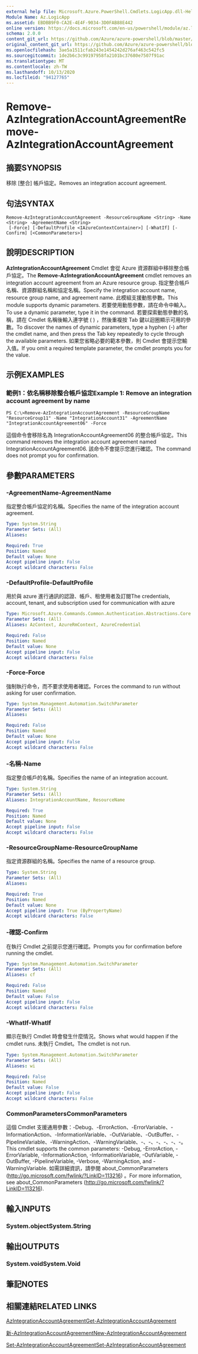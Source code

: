 ```yaml
---
external help file: Microsoft.Azure.PowerShell.Cmdlets.LogicApp.dll-Help.xml
Module Name: Az.LogicApp
ms.assetid: EBDBB9F0-CA2E-4E4F-9034-3D0FAB88E442
online version: https://docs.microsoft.com/en-us/powershell/module/az.logicapp/remove-azintegrationaccountagreement
schema: 2.0.0
content_git_url: https://github.com/Azure/azure-powershell/blob/master/src/LogicApp/LogicApp/help/Remove-AzIntegrationAccountAgreement.md
original_content_git_url: https://github.com/Azure/azure-powershell/blob/master/src/LogicApp/LogicApp/help/Remove-AzIntegrationAccountAgreement.md
ms.openlocfilehash: 3ae5a1511cfab243e1454242d276af463c542fc5
ms.sourcegitcommit: 1de2b6c3c99197958fa2101bc37680e7507f91ac
ms.translationtype: MT
ms.contentlocale: zh-TW
ms.lasthandoff: 10/13/2020
ms.locfileid: "94127765"
---
```

# <span data-ttu-id="c5598-101">Remove-AzIntegrationAccountAgreement</span><span class="sxs-lookup"><span data-stu-id="c5598-101">Remove-AzIntegrationAccountAgreement</span></span>

## <span data-ttu-id="c5598-102">摘要</span><span class="sxs-lookup"><span data-stu-id="c5598-102">SYNOPSIS</span></span>
<span data-ttu-id="c5598-103">移除 [整合] 帳戶協定。</span><span class="sxs-lookup"><span data-stu-id="c5598-103">Removes an integration account agreement.</span></span>

## <span data-ttu-id="c5598-104">句法</span><span class="sxs-lookup"><span data-stu-id="c5598-104">SYNTAX</span></span>

```
Remove-AzIntegrationAccountAgreement -ResourceGroupName <String> -Name <String> -AgreementName <String>
 [-Force] [-DefaultProfile <IAzureContextContainer>] [-WhatIf] [-Confirm] [<CommonParameters>]
```

## <span data-ttu-id="c5598-105">說明</span><span class="sxs-lookup"><span data-stu-id="c5598-105">DESCRIPTION</span></span>
<span data-ttu-id="c5598-106">**AzIntegrationAccountAgreement** Cmdlet 會從 Azure 資源群組中移除整合帳戶協定。</span><span class="sxs-lookup"><span data-stu-id="c5598-106">The **Remove-AzIntegrationAccountAgreement** cmdlet removes an integration account agreement from an Azure resource group.</span></span>
<span data-ttu-id="c5598-107">指定整合帳戶名稱、資源群組名稱和協定名稱。</span><span class="sxs-lookup"><span data-stu-id="c5598-107">Specify the integration account name, resource group name, and agreement name.</span></span>
<span data-ttu-id="c5598-108">此模組支援動態參數。</span><span class="sxs-lookup"><span data-stu-id="c5598-108">This module supports dynamic parameters.</span></span>
<span data-ttu-id="c5598-109">若要使用動態參數，請在命令中輸入。</span><span class="sxs-lookup"><span data-stu-id="c5598-109">To use a dynamic parameter, type it in the command.</span></span>
<span data-ttu-id="c5598-110">若要探索動態參數的名稱，請在 Cmdlet 名稱後輸入連字號 ( ) ，然後重複按 Tab 鍵以迴圈顯示可用的參數。</span><span class="sxs-lookup"><span data-stu-id="c5598-110">To discover the names of dynamic parameters, type a hyphen (-) after the cmdlet name, and then press the Tab key repeatedly to cycle through the available parameters.</span></span>
<span data-ttu-id="c5598-111">如果您省略必要的範本參數，則 Cmdlet 會提示您輸入值。</span><span class="sxs-lookup"><span data-stu-id="c5598-111">If you omit a required template parameter, the cmdlet prompts you for the value.</span></span>

## <span data-ttu-id="c5598-112">示例</span><span class="sxs-lookup"><span data-stu-id="c5598-112">EXAMPLES</span></span>

### <span data-ttu-id="c5598-113">範例1：依名稱移除整合帳戶協定</span><span class="sxs-lookup"><span data-stu-id="c5598-113">Example 1: Remove an integration account agreement by name</span></span>
```
PS C:\>Remove-AzIntegrationAccountAgreement -ResourceGroupName "ResourceGroup11" -Name "IntegrationAccount31" -AgreementName "IntegrationAccountAgreement06" -Force
```

<span data-ttu-id="c5598-114">這個命令會移除名為 IntegrationAccountAgreement06 的整合帳戶協定。</span><span class="sxs-lookup"><span data-stu-id="c5598-114">This command removes the integration account agreement named IntegrationAccountAgreement06.</span></span>
<span data-ttu-id="c5598-115">該命令不會提示您進行確認。</span><span class="sxs-lookup"><span data-stu-id="c5598-115">The command does not prompt you for confirmation.</span></span>

## <span data-ttu-id="c5598-116">參數</span><span class="sxs-lookup"><span data-stu-id="c5598-116">PARAMETERS</span></span>

### <span data-ttu-id="c5598-117">-AgreementName</span><span class="sxs-lookup"><span data-stu-id="c5598-117">-AgreementName</span></span>
<span data-ttu-id="c5598-118">指定整合帳戶協定的名稱。</span><span class="sxs-lookup"><span data-stu-id="c5598-118">Specifies the name of the integration account agreement.</span></span>

```yaml
Type: System.String
Parameter Sets: (All)
Aliases:

Required: True
Position: Named
Default value: None
Accept pipeline input: False
Accept wildcard characters: False
```

### <span data-ttu-id="c5598-119">-DefaultProfile</span><span class="sxs-lookup"><span data-stu-id="c5598-119">-DefaultProfile</span></span>
<span data-ttu-id="c5598-120">用於與 azure 進行通訊的認證、帳戶、租使用者及訂閱</span><span class="sxs-lookup"><span data-stu-id="c5598-120">The credentials, account, tenant, and subscription used for communication with azure</span></span>

```yaml
Type: Microsoft.Azure.Commands.Common.Authentication.Abstractions.Core.IAzureContextContainer
Parameter Sets: (All)
Aliases: AzContext, AzureRmContext, AzureCredential

Required: False
Position: Named
Default value: None
Accept pipeline input: False
Accept wildcard characters: False
```

### <span data-ttu-id="c5598-121">-Force</span><span class="sxs-lookup"><span data-stu-id="c5598-121">-Force</span></span>
<span data-ttu-id="c5598-122">強制執行命令，而不要求使用者確認。</span><span class="sxs-lookup"><span data-stu-id="c5598-122">Forces the command to run without asking for user confirmation.</span></span>

```yaml
Type: System.Management.Automation.SwitchParameter
Parameter Sets: (All)
Aliases:

Required: False
Position: Named
Default value: None
Accept pipeline input: False
Accept wildcard characters: False
```

### <span data-ttu-id="c5598-123">-名稱</span><span class="sxs-lookup"><span data-stu-id="c5598-123">-Name</span></span>
<span data-ttu-id="c5598-124">指定整合帳戶的名稱。</span><span class="sxs-lookup"><span data-stu-id="c5598-124">Specifies the name of an integration account.</span></span>

```yaml
Type: System.String
Parameter Sets: (All)
Aliases: IntegrationAccountName, ResourceName

Required: True
Position: Named
Default value: None
Accept pipeline input: False
Accept wildcard characters: False
```

### <span data-ttu-id="c5598-125">-ResourceGroupName</span><span class="sxs-lookup"><span data-stu-id="c5598-125">-ResourceGroupName</span></span>
<span data-ttu-id="c5598-126">指定資源群組的名稱。</span><span class="sxs-lookup"><span data-stu-id="c5598-126">Specifies the name of a resource group.</span></span>

```yaml
Type: System.String
Parameter Sets: (All)
Aliases:

Required: True
Position: Named
Default value: None
Accept pipeline input: True (ByPropertyName)
Accept wildcard characters: False
```

### <span data-ttu-id="c5598-127">-確認</span><span class="sxs-lookup"><span data-stu-id="c5598-127">-Confirm</span></span>
<span data-ttu-id="c5598-128">在執行 Cmdlet 之前提示您進行確認。</span><span class="sxs-lookup"><span data-stu-id="c5598-128">Prompts you for confirmation before running the cmdlet.</span></span>

```yaml
Type: System.Management.Automation.SwitchParameter
Parameter Sets: (All)
Aliases: cf

Required: False
Position: Named
Default value: False
Accept pipeline input: False
Accept wildcard characters: False
```

### <span data-ttu-id="c5598-129">-WhatIf</span><span class="sxs-lookup"><span data-stu-id="c5598-129">-WhatIf</span></span>
<span data-ttu-id="c5598-130">顯示在執行 Cmdlet 時會發生什麼情況。</span><span class="sxs-lookup"><span data-stu-id="c5598-130">Shows what would happen if the cmdlet runs.</span></span>
<span data-ttu-id="c5598-131">未執行 Cmdlet。</span><span class="sxs-lookup"><span data-stu-id="c5598-131">The cmdlet is not run.</span></span>

```yaml
Type: System.Management.Automation.SwitchParameter
Parameter Sets: (All)
Aliases: wi

Required: False
Position: Named
Default value: False
Accept pipeline input: False
Accept wildcard characters: False
```

### <span data-ttu-id="c5598-132">CommonParameters</span><span class="sxs-lookup"><span data-stu-id="c5598-132">CommonParameters</span></span>
<span data-ttu-id="c5598-133">這個 Cmdlet 支援通用參數：-Debug、-ErrorAction、-ErrorVariable、-InformationAction、-InformationVariable、-OutVariable、-OutBuffer、-PipelineVariable、-WarningAction、-WarningVariable、-、-、-、-、-、-。</span><span class="sxs-lookup"><span data-stu-id="c5598-133">This cmdlet supports the common parameters: -Debug, -ErrorAction, -ErrorVariable, -InformationAction, -InformationVariable, -OutVariable, -OutBuffer, -PipelineVariable, -Verbose, -WarningAction, and -WarningVariable.</span></span> <span data-ttu-id="c5598-134">如需詳細資訊，請參閱 about_CommonParameters (http://go.microsoft.com/fwlink/?LinkID=113216) 。</span><span class="sxs-lookup"><span data-stu-id="c5598-134">For more information, see about_CommonParameters (http://go.microsoft.com/fwlink/?LinkID=113216).</span></span>

## <span data-ttu-id="c5598-135">輸入</span><span class="sxs-lookup"><span data-stu-id="c5598-135">INPUTS</span></span>

### <span data-ttu-id="c5598-136">System.object</span><span class="sxs-lookup"><span data-stu-id="c5598-136">System.String</span></span>

## <span data-ttu-id="c5598-137">輸出</span><span class="sxs-lookup"><span data-stu-id="c5598-137">OUTPUTS</span></span>

### <span data-ttu-id="c5598-138">System.void</span><span class="sxs-lookup"><span data-stu-id="c5598-138">System.Void</span></span>

## <span data-ttu-id="c5598-139">筆記</span><span class="sxs-lookup"><span data-stu-id="c5598-139">NOTES</span></span>

## <span data-ttu-id="c5598-140">相關連結</span><span class="sxs-lookup"><span data-stu-id="c5598-140">RELATED LINKS</span></span>

[<span data-ttu-id="c5598-141">AzIntegrationAccountAgreement</span><span class="sxs-lookup"><span data-stu-id="c5598-141">Get-AzIntegrationAccountAgreement</span></span>](./Get-AzIntegrationAccountAgreement.md)

[<span data-ttu-id="c5598-142">新-AzIntegrationAccountAgreement</span><span class="sxs-lookup"><span data-stu-id="c5598-142">New-AzIntegrationAccountAgreement</span></span>](./New-AzIntegrationAccountAgreement.md)

[<span data-ttu-id="c5598-143">Set-AzIntegrationAccountAgreement</span><span class="sxs-lookup"><span data-stu-id="c5598-143">Set-AzIntegrationAccountAgreement</span></span>](./Set-AzIntegrationAccountAgreement.md)



